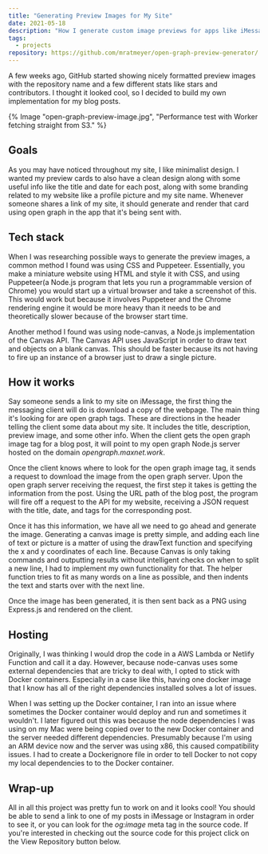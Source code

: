 ```yaml
---
title: "Generating Preview Images for My Site"
date: 2021-05-18
description: "How I generate custom image previews for apps like iMessage and Signal."
tags:
  - projects
repository: https://github.com/mratmeyer/open-graph-preview-generator/
---
```

A few weeks ago, GitHub started showing nicely formatted preview images with the repository name and a few different stats like stars and contributors. I thought it looked cool, so I decided to build my own implementation for my blog posts.

{% Image "open-graph-preview-image.jpg", "Performance test with Worker fetching straight from S3." %}

## Goals

As you may have noticed throughout my site, I like minimalist design. I wanted my preview cards to also have a clean design along with some useful info like the title and date for each post, along with some branding related to my website like a profile picture and my site name. Whenever someone shares a link of my site, it should generate and render that card using open graph in the app that it's being sent with.

## Tech stack

When I was researching possible ways to generate the preview images, a common method I found was using CSS and Puppeteer. Essentially, you make a miniature website using HTML and style it with CSS, and using Puppeteer(a Node.js program that lets you run a programmable version of Chrome) you would start up a virtual browser and take a screenshot of this. This would work but because it involves Puppeteer and the Chrome rendering engine it would be more heavy than it needs to be and theoretically slower because of the browser start time.

Another method I found was using node-canvas, a Node.js implementation of the Canvas API. The Canvas API uses JavaScript in order to draw text and objects on a blank canvas. This should be faster because its not having to fire up an instance of a browser just to draw a single picture.

## How it works

Say someone sends a link to my site on iMessage, the first thing the messaging client will do is download a copy of the webpage. The main thing it's looking for are open graph tags. These are directions in the header telling the client some data about my site. It includes the title, description, preview image, and some other info. When the client gets the open graph image tag for a blog post, it will point to my open graph Node.js server hosted on the domain *opengraph.maxnet.work*.

Once the client knows where to look for the open graph image tag, it sends a request to download the image from the open graph server. Upon the open graph server receiving the request, the first step it takes is getting the information from the post. Using the URL path of the blog post, the program will fire off a request to the API for my website, receiving a JSON request with the title, date, and tags for the corresponding post.

Once it has this information, we have all we need to go ahead and generate the image. Generating a canvas image is pretty simple, and adding each line of text or picture is a matter of using the drawText function and specifying the x and y coordinates of each line. Because Canvas is only taking commands and outputting results without intelligent checks on when to split a new line, I had to implement my own functionality for that. The helper function tries to fit as many words on a line as possible, and then indents the text and starts over with the next line.

Once the image has been generated, it is then sent back as a PNG using Express.js and rendered on the client.

## Hosting

Originally, I was thinking I would drop the code in a AWS Lambda or Netlify Function and call it a day. However, because node-canvas uses some external dependencies that are tricky to deal with, I opted to stick with Docker containers. Especially in a case like this, having one docker image that I know has all of the right dependencies installed solves a lot of issues.

When I was setting up the Docker container, I ran into an issue where sometimes the Docker container would deploy and run and sometimes it wouldn't. I later figured out this was because the node dependencies I was using on my Mac were being copied over to the new Docker container and the server needed different dependencies. Presumably because I'm using an ARM device now and the server was using x86, this caused compatibility issues. I had to create a Dockerignore file in order to tell Docker to not copy my local dependencies to to the Docker container.

## Wrap-up

All in all this project was pretty fun to work on and it looks cool! You should be able to send a link to one of my posts in iMessage or Instagram in order to see it, or you can look for the *og:image* meta tag in the source code. If you're interested in checking out the source code for this project click on the View Repository button below.